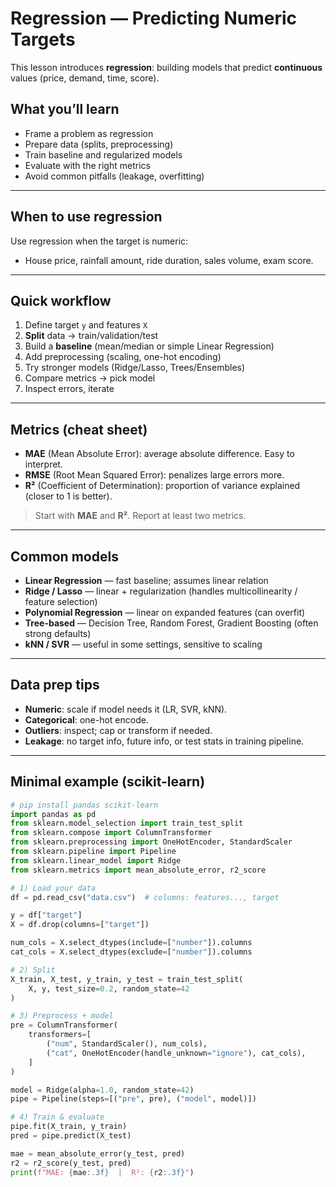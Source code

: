 # Regression — Predicting Numeric Targets

This lesson introduces **regression**: building models that predict **continuous** values (price, demand, time, score).

## What you’ll learn
- Frame a problem as regression
- Prepare data (splits, preprocessing)
- Train baseline and regularized models
- Evaluate with the right metrics
- Avoid common pitfalls (leakage, overfitting)

---

## When to use regression
Use regression when the target is numeric:
- House price, rainfall amount, ride duration, sales volume, exam score.

---

## Quick workflow
1. Define target `y` and features `X`
2. **Split** data → train/validation/test
3. Build a **baseline** (mean/median or simple Linear Regression)
4. Add preprocessing (scaling, one-hot encoding)
5. Try stronger models (Ridge/Lasso, Trees/Ensembles)
6. Compare metrics → pick model
7. Inspect errors, iterate

---

## Metrics (cheat sheet)
- **MAE** (Mean Absolute Error): average absolute difference. Easy to interpret.
- **RMSE** (Root Mean Squared Error): penalizes large errors more.
- **R²** (Coefficient of Determination): proportion of variance explained (closer to 1 is better).

> Start with **MAE** and **R²**. Report at least two metrics.

---

## Common models
- **Linear Regression** — fast baseline; assumes linear relation
- **Ridge / Lasso** — linear + regularization (handles multicollinearity / feature selection)
- **Polynomial Regression** — linear on expanded features (can overfit)
- **Tree-based** — Decision Tree, Random Forest, Gradient Boosting (often strong defaults)
- **kNN / SVR** — useful in some settings, sensitive to scaling

---

## Data prep tips
- **Numeric**: scale if model needs it (LR, SVR, kNN).
- **Categorical**: one-hot encode.
- **Outliers**: inspect; cap or transform if needed.
- **Leakage**: no target info, future info, or test stats in training pipeline.

---

## Minimal example (scikit-learn)

```python
# pip install pandas scikit-learn
import pandas as pd
from sklearn.model_selection import train_test_split
from sklearn.compose import ColumnTransformer
from sklearn.preprocessing import OneHotEncoder, StandardScaler
from sklearn.pipeline import Pipeline
from sklearn.linear_model import Ridge
from sklearn.metrics import mean_absolute_error, r2_score

# 1) Load your data
df = pd.read_csv("data.csv")  # columns: features..., target

y = df["target"]
X = df.drop(columns=["target"])

num_cols = X.select_dtypes(include=["number"]).columns
cat_cols = X.select_dtypes(exclude=["number"]).columns

# 2) Split
X_train, X_test, y_train, y_test = train_test_split(
    X, y, test_size=0.2, random_state=42
)

# 3) Preprocess + model
pre = ColumnTransformer(
    transformers=[
        ("num", StandardScaler(), num_cols),
        ("cat", OneHotEncoder(handle_unknown="ignore"), cat_cols),
    ]
)

model = Ridge(alpha=1.0, random_state=42)
pipe = Pipeline(steps=[("pre", pre), ("model", model)])

# 4) Train & evaluate
pipe.fit(X_train, y_train)
pred = pipe.predict(X_test)

mae = mean_absolute_error(y_test, pred)
r2 = r2_score(y_test, pred)
print(f"MAE: {mae:.3f}  |  R²: {r2:.3f}")
